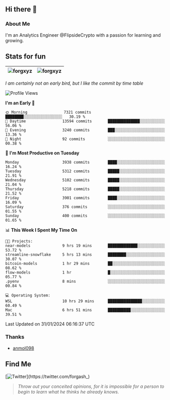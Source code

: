 ## Hi there 👋

### About Me

I'm an Analytics Engineer @FlipsideCrypto with a passion for learning and growing.
  
## Stats for fun

| <img align="center" src="https://github-readme-streak-stats.herokuapp.com/?user=forgxyz&theme=tokyonight" alt="forgxyz" /> | <img align="center" src="https://github-readme-stats.vercel.app/api?username=forgxyz&theme=tokyonight&show_icons=true" alt="forgxyz" /> |
| ------------- |------------- |

*I am certainly not an early bird, but I like the commit by time table*  

<!--START_SECTION:waka-->
![Profile Views](http://img.shields.io/badge/Profile%20Views-0-blue)

**I'm an Early 🐤** 

```text
🌞 Morning                7321 commits        ████████░░░░░░░░░░░░░░░░░   30.19 % 
🌆 Daytime                13594 commits       ██████████████░░░░░░░░░░░   56.06 % 
🌃 Evening                3240 commits        ███░░░░░░░░░░░░░░░░░░░░░░   13.36 % 
🌙 Night                  92 commits          ░░░░░░░░░░░░░░░░░░░░░░░░░   00.38 % 
```
📅 **I'm Most Productive on Tuesday** 

```text
Monday                   3938 commits        ████░░░░░░░░░░░░░░░░░░░░░   16.24 % 
Tuesday                  5312 commits        █████░░░░░░░░░░░░░░░░░░░░   21.91 % 
Wednesday                5102 commits        █████░░░░░░░░░░░░░░░░░░░░   21.04 % 
Thursday                 5218 commits        █████░░░░░░░░░░░░░░░░░░░░   21.52 % 
Friday                   3901 commits        ████░░░░░░░░░░░░░░░░░░░░░   16.09 % 
Saturday                 376 commits         ░░░░░░░░░░░░░░░░░░░░░░░░░   01.55 % 
Sunday                   400 commits         ░░░░░░░░░░░░░░░░░░░░░░░░░   01.65 % 
```


📊 **This Week I Spent My Time On** 

```text
🐱‍💻 Projects: 
near-models              9 hrs 19 mins       █████████████░░░░░░░░░░░░   53.72 % 
streamline-snowflake     5 hrs 13 mins       ████████░░░░░░░░░░░░░░░░░   30.07 % 
bitcoin-models           1 hr 29 mins        ██░░░░░░░░░░░░░░░░░░░░░░░   08.62 % 
flow-models              1 hr                █░░░░░░░░░░░░░░░░░░░░░░░░   05.77 % 
.pyenv                   8 mins              ░░░░░░░░░░░░░░░░░░░░░░░░░   00.84 % 

💻 Operating System: 
WSL                      10 hrs 29 mins      ███████████████░░░░░░░░░░   60.49 % 
Mac                      6 hrs 51 mins       ██████████░░░░░░░░░░░░░░░   39.51 % 
```


 Last Updated on 31/01/2024 06:16:37 UTC
<!--END_SECTION:waka-->

### Thanks
 - [anmol098](https://github.com/anmol098/waka-readme-stats/)
  
## Find Me
[![Twitter](https://img.shields.io/twitter/url/https/twitter.com/forgash_.svg?style=social&label=Follow%20%40forgash_)](https://twitter.com/forgash_)


> *Throw out your conceited opinions, for it is impossible for a person to begin to learn what he thinks he already knows.* 
